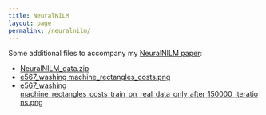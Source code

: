 ```yaml
---
title: NeuralNILM
layout: page
permalink: /neuralnilm/
---
```


Some additional files to accompany my [NeuralNILM paper](/files/writing/neural_nilm.pdf):

* [NeuralNILM_data.zip](/files/neuralnilm/NeuralNILM_data.zip)
* [e567_washing machine_rectangles_costs.png](/files/neuralnilm/e567_washing%20machine_rectangles_costs.png)
* [e567_washing machine_rectangles_costs_train_on_real_data_only_after_150000_iterations.png](/files/neuralnilm/e567_washing%20machine_rectangles_costs_train_on_real_data_only_after_150000_iterations.png)

